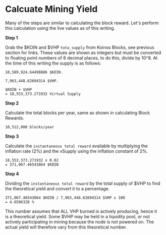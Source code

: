 # Calcuate Mining Yield

Many of the steps are similar to calculating the block reward. Let's perform this calculation using the live values as of this writing.

**Step 1**

Grab the $KOIN and $VHP `tota_supply` from Koinos Blocks, see previous section for links. These values are shown as integers but must be converted to floating point numbers of 8 decimal places, to do this, divide by 10^8. At the time of this writing the supply is as follows:

```
10,589,924.64498886 $KOIN.

7,963,448.62694314 $VHP.

$KOIN + $VHP
= 18,553,373.271932 Virtual Supply 

```


**Step 2**

Calculate the total blocks per year, same as shown in calculating Block Rewards.

```
10,512,000 blocks/year
```

**Step 3**

Calculate the `instantaneous total reward` available by multiplying the inflation rate (2%) and the vSupply using the inflation constant of 2%.

```
18,553,373.271932 x 0.02 
= 371,067.46543864 $KOIN
```

**Step 4**

Dividing the `instantaneous total reward` by the total supply of $VHP to find the theoretical yield and convert it to a percentage.

```
371,067.46543864 $KOIN / 7,963,448.62694314 $VHP x 100
= 4.6596328 %
```

This number assumes that ALL VHP burned is actively producing, hence it is a theoretical yield. Some $VHP may be held in a liquidity pool, or not actively participating in mining because the node is not powered on. The actual yield will therefore vary from this theoretical number.
